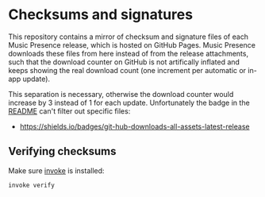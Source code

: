 # Checksums and signatures

This repository contains a mirror of checksum and signature files
of each Music Presence release, which is hosted on GitHub Pages.
Music Presence downloads these files from here
instead of from the release attachments,
such that the download counter on GitHub is not artifically inflated
and keeps showing the real download count
(one increment per automatic or in-app update).

This separation is necessary,
otherwise the download counter would increase by 3 instead of 1
for each update.
Unfortunately the badge in the
[README](https://github.com/ungive/discord-music-presence/blob/master/README.md)
can't filter out specific files:

- https://shields.io/badges/git-hub-downloads-all-assets-latest-release

## Verifying checksums

Make sure [invoke](https://www.pyinvoke.org/) is installed:

```
invoke verify
```
